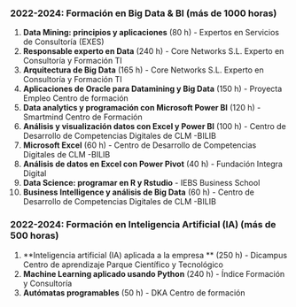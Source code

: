 ### 2022-2024: Formación en Big Data & BI (más de 1000 horas)

1. **Data Mining: principios y aplicaciones** (80 h) - Expertos en Servicios de Consultoría (EXES)
2. **Responsable experto en Data** (240 h) - Core Networks S.L. Experto en Consultoría y Formación TI
3. **Arquitectura de Big Data** (165 h) - Core Networks S.L. Experto en Consultoría y Formación TI
4. **Aplicaciones de Oracle para Datamining y Big Data** (150 h) - Proyecta Empleo Centro de formación
5. **Data analytics y programación con Microsoft Power BI** (120 h) - Smartmind Centro de Formación
6. **Análisis y visualización datos con Excel y Power BI** (100 h) - Centro de Desarrollo de Competencias Digitales de CLM -BILIB
7. **Microsoft Excel** (60 h) - Centro de Desarrollo de Competencias Digitales de CLM -BILIB
8. **Análisis de datos en Excel con Power Pivot** (40 h) - Fundación Integra Digital
9. **Data Science: programar en R y Rstudio** - IEBS Business School
10. **Business Intelligence y análisis de Big Data** (60 h) - Centro de Desarrollo de Competencias Digitales de CLM -BILIB

### 2022-2024: Formación en Inteligencia Artificial (IA) (más de 500 horas)

1. **Inteligencia artificial (IA) aplicada a la empresa ** (250 h) - Dicampus Centro de aprendizaje Parque Científico y Tecnológico
2. **Machine Learning aplicado usando Python** (240 h) - Índice Formación y Consultoría
3. **Autómatas programables** (50 h) - DKA Centro de formación
